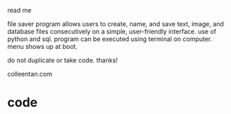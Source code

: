 read me

file saver program allows users to create, name, and save text, image, and database files 
consecutively on a simple, user-friendly interface. use of python and sql. program can be 
executed using terminal on computer. menu shows up at boot.

do not duplicate or take code. thanks!

colleentan.com

# code
